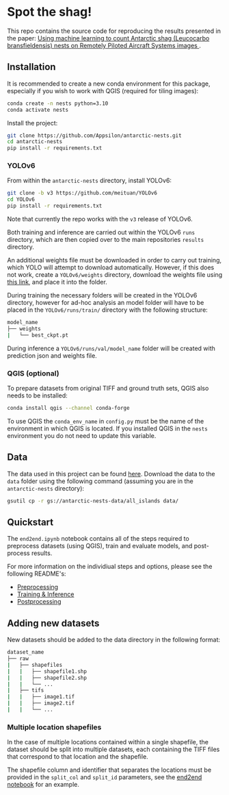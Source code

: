 # Spot the shag!

This repo contains the source code for reproducing the results presented in the paper: [Using machine learning to count Antarctic shag (Leucocarbo bransfieldensis) nests on Remotely Piloted Aircraft Systems images
](url).

## Installation

It is recommended to create a new conda environment for this package, especially if you wish to work with QGIS (required for tiling images):

```bash
conda create -n nests python=3.10
conda activate nests
```

Install the project:

```bash
git clone https://github.com/Appsilon/antarctic-nests.git
cd antarctic-nests
pip install -r requirements.txt
```

### YOLOv6

From within the `antarctic-nests` directory, install YOLOv6:

```bash
git clone -b v3 https://github.com/meituan/YOLOv6
cd YOLOv6
pip install -r requirements.txt
```

Note that currently the repo works with the `v3` release of YOLOv6.

Both training and inference are carried out within the YOLOv6 `runs` directory, which are then copied over to the main repositories `results` directory.

An additional weights file must be downloaded in order to carry out training, which YOLO will attempt to download automatically. However, if this does not work, create a `YOLOv6/weights` directory, download the weights file using [this link](https://github.com/meituan/YOLOv6/releases/download/0.3.0/yolov6l.pt), and place it into the folder.

During training the necessary folders will be created in the YOLOv6 directory, however for ad-hoc analysis an model folder will have to be placed in the `YOLOv6/runs/train/` directory with the following structure:

```bash
model_name
├── weights
|   └── best_ckpt.pt
```

During inference a `YOLOv6/runs/val/model_name` folder will be created with prediction json and weights file.

### QGIS (optional)

To prepare datasets from original TIFF and ground truth sets, QGIS also needs to be installed:

```bash
conda install qgis --channel conda-forge
```

To use QGIS the `conda_env_name` in `config.py` must be the name of the environment in which QGIS is located. If you installed QGIS in the `nests` environment you do not need to update this variable.

## Data

The data used in this project can be found [here](https://console.cloud.google.com/storage/browser/antarctic-nests-data/all_islands). Download the data to the `data` folder using the following command (assuming you are in the `antarctic-nests` directory):

```bash
gsutil cp -r gs://antarctic-nests-data/all_islands data/
```

## Quickstart

The `end2end.ipynb` notebook contains all of the steps required to preprocess datasets (using QGIS), train and evaluate models, and post-process results.

For more information on the individiual steps and options, please see the following README's:

- [Preprocessing](preprocessing/README.md)
- [Training & Inference](yolo_interface/README.md)
- [Postprocessing](postprocessing/README.md)

## Adding new datasets

New datasets should be added to the data directory in the following format:

```bash
dataset_name
├── raw
|   ├── shapefiles
|   |   ├── shapefile1.shp
|   |   ├── shapefile2.shp
|   |   └── ...
|   ├── tifs
|   |   ├── image1.tif
|   |   ├── image2.tif
|   |   └── ...
```

### Multiple location shapefiles

In the case of multiple locations contained within a single shapefile, the dataset should be split into multiple datasets, each containing the TIFF files that correspond to that location and the shapefile.

The shapefile column and identifier that separates the locations must be provided in the `split_col` and `split_id` parameters, see the [end2end notebook](end2end.ipynb) for an example.
